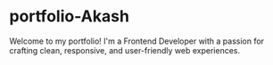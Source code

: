 # portfolio-Akash
Welcome to my portfolio! I'm a Frontend Developer with a passion for crafting clean, responsive, and user-friendly web experiences.
